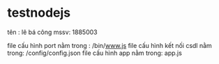 # testnodejs

tên : lê bá công
mssv: 1885003

file cấu hình port nằm trong : /bin/www.js
file cấu hình kết nối csdl nằm trong: /config/config.json
file cấu hình app nằm trong: app.js

